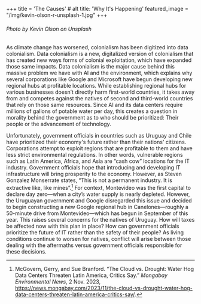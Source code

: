 +++
title = 'The Causes' # alt title: 'Why It's Happening'
featured_image = "/img/kevin-olson-r-unsplash-1.jpg"
+++

###### Photo by Kevin Olson on Unsplash

As climate change has worsened, colonialism has been digitized into data colonialism. Data colonialism is a new, digitalized version of colonialism that has created new ways forms of colonial exploitation, which have expanded those same impacts. Data colonialism is the major cause behind this massive problem we have with AI and the environment, which explains why several corporations like Google and Microsoft have begun developing new regional hubs at profitable locations. While establishing regional hubs for various businesses doesn’t directly harm first-world countries, it takes away from and competes against the natives of second and third-world countries that rely on those same resources. Since AI and its data centers require millions of gallons of potable water per day, this creates a question in morality behind the government as to who should be prioritized: Their people or the advancement of technology. 

Unfortunately, government officials in countries such as Uruguay and Chile have prioritized their economy's future rather than their nations' citizens. Corporations attempt to exploit regions that are profitable to them and have less strict environmental regulations. In other words, vulnerable regions such as Latin America, Africa, and Asia are “cash cow” locations for the IT industry. Government officials hope that introducing and developing IT infrastructure will bring prosperity to the economy. However, as Steven Gonzalez Monserrate states, “This is not a permanent industry. It is extractive like, like mines”.[^1] For context, Montevideo was the first capital to declare day zero—when a city’s water supply is nearly depleted. However, the Uruguayan government and Google disregarded this issue and decided to begin constructing a new Google regional hub in Canelones—roughly a 50-minute drive from Montevideo—which has begun in September of this year. This raises several concerns for the natives of Uruguay. How will taxes be affected now with this plan in place? How can government officials prioritize the future of IT rather than the safety of their people? As living conditions continue to worsen for natives, conflict will arise between those dealing with the aftermaths versus government officials responsible for these decisions. 

[^1]: McGovern, Gerry, and Sue Branford. “The Cloud vs. Drought: Water Hog Data Centers Threaten Latin America, Critics Say.” *Mongabay Environmental News*, 2 Nov. 2023, https://news.mongabay.com/2023/11/the-cloud-vs-drought-water-hog-data-centers-threaten-latin-america-critics-say/.

